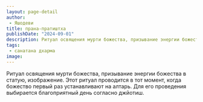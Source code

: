 ```yaml
---
layout: page-detail
author:
 - Яшодеви
title: прана-пратиштха
publishDate: "2024-09-01"
description: Ритуал освящения мурти божества, призывание энергии божества в статую, изображение. Этот ритуал проводится в тот момент, когда божество первый раз устанавливают на алтарь. Для его проведения выбирается благоприятный день согласно джйотиш.
tags:
 - санатана дхарма
image: 
---
```


Ритуал освящения мурти божества, призывание энергии божества в статую, изображение. Этот ритуал проводится в тот момент, когда божество первый раз устанавливают на алтарь. Для его проведения выбирается благоприятный день согласно джйотиш.


